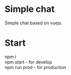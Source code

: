 # Simple chat
Simple chat based on vuejs.

# Start
npm i </br>
npm start - for develop </br>
npm run prod - for production



